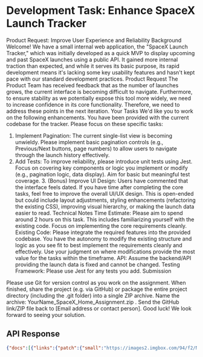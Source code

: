 # Development Task: Enhance SpaceX Launch Tracker

Product Request: Improve User Experience and Reliability
Background
Welcome! We have a small internal web application, the "SpaceX Launch Tracker," which was initially developed as a quick MVP to display upcoming and past SpaceX launches using a public API. It gained more internal traction than expected, and while it serves its basic purpose, its rapid development means it's lacking some key usability features and hasn't kept pace with our standard development practices.
Product Request
The Product Team has received feedback that as the number of launches grows, the current interface is becoming difficult to navigate. Furthermore, to ensure stability as we potentially expose this tool more widely, we need to increase confidence in its core functionality. Therefore, we need to address these points in the next iteration.
Your Tasks
We'd like you to work on the following enhancements. You have been provided with the current codebase for the tracker. Please focus on these specific tasks:

1. Implement Pagination: The current single-list view is becoming unwieldy. Please implement basic pagination controls (e.g., Previous/Next buttons, page numbers) to allow users to navigate through the launch history effectively.
2. Add Tests: To improve reliability, please introduce unit tests using Jest.
Focus on covering key components or logic you implement or modify (e.g., pagination logic, data display). Aim for basic but meaningful test coverage. 3. (Bonus) Improve UI Design: Users have commented that the interface feels dated. If you have time after completing the core tasks, feel free to improve the overall UI/UX design. This is open-ended but could include layout adjustments, styling enhancements (refactoring the existing CSS), improving visual hierarchy, or making the launch data easier to read.
Technical Notes
Time Estimate: Please aim to spend around 2 hours on this task. This includes familiarizing yourself with the existing code. Focus on implementing the core requirements cleanly.
Existing Code: Please integrate the required features into the provided codebase. You have the autonomy to modify the existing structure and logic as you see fit to best implement the requirements cleanly and effectively. Use your judgment on where modifications provide the most value for the tasks within the timeframe.
API: Assume the backend/API providing the launch data is fixed and cannot be changed.
Testing Framework: Please use Jest for any tests you add.
Submission

Please use Git for version control as you work on the assignment. When finished, share the project (e.g. via GitHub) or package the entire project directory (including the .git folder) into a single ZIP archive. Name the archive: YourName_SpaceX_Home_Assignment.zip . Send the GitHub link/ZIP file back to [Email address or contact person].
Good luck! We look forward to seeing your solution.

## API Response

```json
{"docs":[{"links":{"patch":{"small":"https://images2.imgbox.com/94/f2/NN6Ph45r_o.png","large":"https://images2.imgbox.com/5b/02/QcxHUb5V_o.png"},"reddit":{"campaign":null,"launch":null,"media":null,"recovery":null},"flickr":{"small":[],"original":[]},"presskit":null,"webcast":"https://www.youtube.com/watch?v=0a_00nJ_Y88","youtube_id":"0a_00nJ_Y88","article":"https://www.space.com/2196-spacex-inaugural-falcon-1-rocket-lost-launch.html","wikipedia":"https://en.wikipedia.org/wiki/DemoSat"},"success":false,"failures":[{"time":33,"altitude":null,"reason":"merlin engine failure"}],"details":"Engine failure at 33 seconds and loss of vehicle","name":"FalconSat","date_utc":"2006-03-24T22:30:00.000Z","upcoming":false,"id":"5eb87cd9ffd86e000604b32a"}],"totalDocs":205,"offset":0,"limit":1,"totalPages":205,"page":1,"pagingCounter":1,"hasPrevPage":false,"hasNextPage":true,"prevPage":null,"nextPage":2}
```
